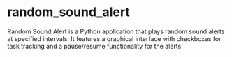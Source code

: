 # random_sound_alert
Random Sound Alert is a Python application that plays random sound alerts at specified intervals. It features a graphical interface with checkboxes for task tracking and a pause/resume functionality for the alerts.
